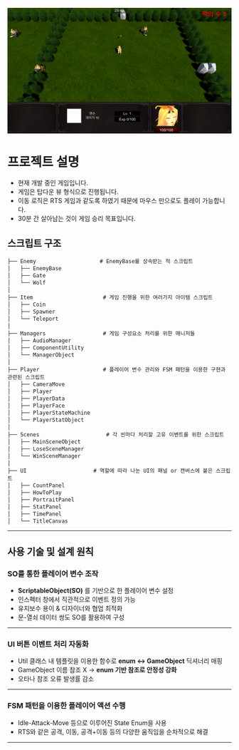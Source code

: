 ![게임 스크린샷](https://github.com/JuYongWoo/RandomSurvival/blob/main/Images/ScreenShot.png)


# 프로젝트 설명
- 현재 개발 중인 게임입니다.
- 게임은 탑다운 뷰 형식으로 진행됩니다.
- 이동 로직은 RTS 게임과 같도록 하였기 때문에 마우스 만으로도 플레이 가능합니다.
- 30분 간 살아남는 것이 게임 승리 목표입니다.


## 스크립트 구조

```
├── Enemy                    # EnemyBase를 상속받는 적 스크립트
│   ├── EnemyBase
│   ├── Gate
│   └── Wolf
│
├── Item                      # 게임 진행을 위한 여러가지 아이템 스크립트
│   ├── Coin
│   ├── Spawner
│   └── Teleport
│
├── Managers                  # 게임 구성요소 처리를 위한 매니저들
│   ├── AudioManager
│   ├── ComponentUtility
│   └── ManagerObject
│
├── Player                    # 플레이어 변수 관리와 FSM 패턴을 이용한 구현과 관련된 스크립트
│   ├── CameraMove
│   ├── Player
│   ├── PlayerData
│   ├── PlayerFace
│   ├── PlayerStateMachine
│   └── PlayerStatObject
│
├── Scenes                     # 각 씬마다 처리할 고유 이벤트를 위한 스크립트
│   ├── MainSceneObject
│   ├── LoseSceneManager
│   └── WinSceneManager
│
├── UI                     # 역할에 따라 나눈 UI의 패널 or 캔버스에 붙은 스크립트
│   ├── CountPanel
│   ├── HowToPlay
│   ├── PortraitPanel
│   ├── StatPanel
│   ├── TimePanel
│   └── TitleCanvas

```

---

## 사용 기술 및 설계 원칙

### **SO를 통한 플레이어 변수 조작**
- **ScriptableObject(SO)** 를 기반으로 한 플레이어 변수 설정
- 인스펙터 창에서 직관적으로 이벤트 정의 가능
- 유지보수 용이 & 디자이너와 협업 최적화
- 문-열쇠 데이터 쌍도 SO를 활용하여 구성

---

### **UI 버튼 이벤트 처리 자동화**
- Util 클래스 내 템플릿을 이용한 함수로 **enum ↔ GameObject** 딕셔너리 매핑
- GameObject 이름 참조 X → **enum 기반 참조로 안정성 강화**
- 오타나 참조 오류 발생률 감소

---

### **FSM 패턴을 이용한 플레이어 액션 수행**
- Idle-Attack-Move 등으로 이루어진 State Enum을 사용
- RTS와 같은 공격, 이동, 공격+이동 등의 다양한 움직임을 순차적으로 해결

---
